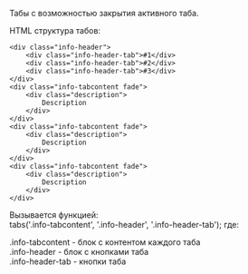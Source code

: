Табы с возможностью закрытия активного таба.


HTML структура табов:

	<div class="info-header">
		<div class="info-header-tab">#1</div>
		<div class="info-header-tab">#2</div>
		<div class="info-header-tab">#3</div>
	</div>
	<div class="info-tabcontent fade">
		<div class="description">
			Description
		</div>
	</div>
	<div class="info-tabcontent fade">
		<div class="description">
			Description
		</div>
	</div>
	<div class="info-tabcontent fade">
		<div class="description">
			Description
		</div>
	</div>

Вызывается функцией:<br>
tabs('.info-tabcontent', '.info-header', '.info-header-tab');
где:

.info-tabcontent - блок с контентом каждого таба<br>
.info-header - блок с кнопками таба<br>
.info-header-tab - кнопки таба